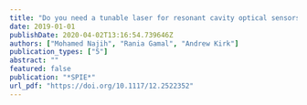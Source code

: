 ```yaml
---
title: "Do you need a tunable laser for resonant cavity optical sensors?"
date: 2019-01-01
publishDate: 2020-04-02T13:16:54.739646Z
authors: ["Mohamed Najih", "Rania Gamal", "Andrew Kirk"]
publication_types: ["5"]
abstract: ""
featured: false
publication: "*SPIE*"
url_pdf: "https://doi.org/10.1117/12.2522352"
---
```


